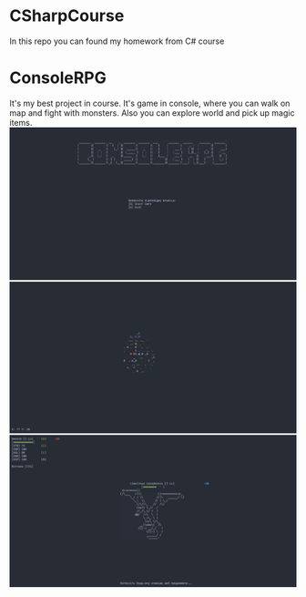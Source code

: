 # CSharpCourse

In this repo you can found my homework from C# course

# ConsoleRPG

It's my best project in course. It's game in console, where you can walk on map
and fight with monsters. Also you can explore world and pick up magic items.
![Main menu](./images/ConsoleRPG_1.jpg 'Main menu screeshot')
![Map of worls](./images/ConsoleRPG_2.jpg "Map where you can move and find monsters")
![Fight](./images/ConsoleRPG_3.jpg "Fight with monster")
